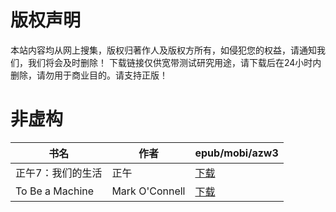 # 版权声明

本站内容均从网上搜集，版权归著作人及版权方所有，如侵犯您的权益，请通知我们，我们将会及时删除！ 下载链接仅供宽带测试研究用途，请下载后在24小时内删除，请勿用于商业目的。请支持正版！

# 非虚构

| 书名 | 作者 | epub/mobi/azw3 |
| --- | --- | --- |
| 正午7：我们的生活 | 正午 | [下载](https://url89.ctfile.com/f/31084289-1357052818-d04d83?p=8866) |
| To Be a Machine | Mark O'Connell | [下载](https://url89.ctfile.com/f/31084289-1357027078-09d6c7?p=8866) |

